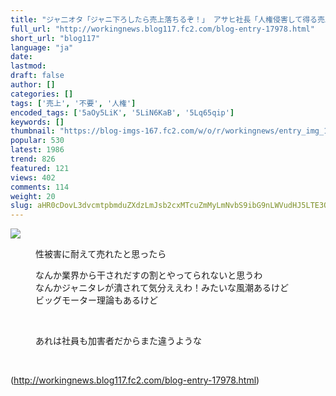 ```yaml
---
title: "ジャ二オタ「ジャニ下ろしたら売上落ちるぞ！」 アサヒ社長「人権侵害して得る売上など不要」"
full_url: "http://workingnews.blog117.fc2.com/blog-entry-17978.html"
short_url: "blog117"
language: "ja"
date: 
lastmod: 
draft: false
author: []
categories: []
tags: ['売上', '不要', '人権']
encoded_tags: ['5aOy5LiK', '5LiN6KaB', '5Lq65qip']
keywords: []
thumbnail: "https://blog-imgs-167.fc2.com/w/o/r/workingnews/entry_img_17978.jpg"
popular: 530
latest: 1986
trend: 826
featured: 121
views: 402
comments: 114
weight: 20
slug: aHR0cDovL3dvcmtpbmduZXdzLmJsb2cxMTcuZmMyLmNvbS9ibG9nLWVudHJ5LTE3OTc4Lmh0bWw=
---
```


![](https://blog-imgs-167.fc2.com/w/o/r/workingnews/entry_img_17978.jpg)

<dd><p>性被害に耐えて売れたと思ったら</p><p>なんか業界から干されだすの割とやってられないと思うわ <br>なんかジャニタレが潰されて気分ええわ！みたいな風潮あるけど <br>ビッグモーター理論もあるけど</p> <br><dd><p>あれは社員も加害者だからまた違うような</p> <br><dd> </dd></dd></dd>

(http://workingnews.blog117.fc2.com/blog-entry-17978.html)
